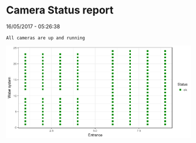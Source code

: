 Camera Status report
================
16/05/2017 - 05:26:38

    All cameras are up and running

![](camreport_files/figure-markdown_github/unnamed-chunk-2-1.png)
